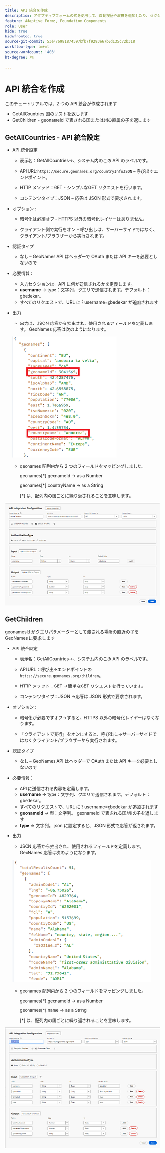 ```yaml
---
title: API 統合を作成
description: アダプティブフォームの式を使用して、自動検証や演算を追加したり、セクションの表示のオン／オフを切り替えたりします。
feature: Adaptive Forms, Foundation Components
role: User
hide: true
hidefromtoc: true
source-git-commit: 53e476981874597bfb7f9293e67b2d135c72b318
workflow-type: tm+mt
source-wordcount: '403'
ht-degree: 7%

---
```



# API 統合を作成

このチュートリアルでは、2 つの API 統合が作成されます

- GetAllCountries 国のリストを返します
- GetChildren - geonameId で表される国または州の直属の子を返します

## GetAllCountries - API 統合設定

- API 統合設定

   - 表示名：GetAllCountries→、システム内のこの API のラベルです。

   - API URL:`https://secure.geonames.org/countryInfoJSON` – 呼び出すエンドポイント。

   - HTTP メソッド：GET - シンプルなGET リクエストを行います。

   - コンテンツタイプ：JSON – 応答は JSON 形式で要求されます。

- オプション :

   - 暗号化は必須オフ - HTTPS 以外の暗号化レイヤーはありません。

   - クライアント側で実行をオン – 呼び出しは、サーバーサイドではなく、クライアント/ブラウザーから実行されます。
- 認証タイプ
   - なし – GeoNames API はヘッダーで OAuth または API キーを必要としないので
- 必要情報：
   - 入力セクションは、API に何が送信されるかを定義します。
   - **username** → type：文字列、クエリで送信されます。デフォルト：gbedekar。
   - すべてのリクエストで、URL に？username=gbedekar が追加されます
- 出力
   - 出力は、JSON 応答から抽出され、使用されるフィールドを定義します。
GeoNames 応答は次のようになります。

  ![json-response](assets/geonames-data.png)
   - geonames 配列内から 2 つのフィールドをマッピングしました。

     geonames[*].geonameId → as a Number

     geonames[*].countryName → as a String

     [*] は、配列内の国ごとに繰り返されることを意味します。



![get-all-countries](assets/api-integration.png)


## GetChildren

geonamesId がクエリパラメーターとして渡される場所の直近の子を GeoNames に要求します

- API 統合設定

   - 表示名：GetAllCountries→、システム内のこの API のラベルです。

   - API URL：呼び出→エンドポイントの `https://secure.geonames.org/children`。

   - HTTP メソッド：GET →簡単なGET リクエストを行っています。

   - コンテンツタイプ：JSON →応答は JSON 形式で要求されます。

- オプション :

   - 暗号化が必要ですオフ→すると、HTTPS 以外の暗号化レイヤーはなくなります。

   - 「クライアントで実行」をオンにすると、呼び出し→サーバーサイドではなくクライアント/ブラウザーから実行されます。
- 認証タイプ
   - なし – GeoNames API はヘッダーで OAuth または API キーを必要としないので
- 必要情報：
   - API に送信される内容を定義します。
   - **username** → type：文字列、クエリで送信されます。デフォルト：gbedekar。
   - すべてのリクエストで、URL に？username=gbedekar が追加されます
   - **geonameId** -> 型：文字列。 geonameId で表される国/州の子を返します
   - **type** => 文字列。 json に設定すると、JSON 形式で応答が返されます。
- 出力
   - JSON 応答から抽出され、使用されるフィールドを定義します。
GeoNames 応答は次のようになります。

  ![json-response](assets/child-elements-data.png)
   - geonames 配列内から 2 つのフィールドをマッピングしました。

     geonames[*].geonameId → as a Number

     geonames[*].name → as a String

     [*] は、配列内の国ごとに繰り返されることを意味します。


![get-children](assets/get-children-api-integration.png)
